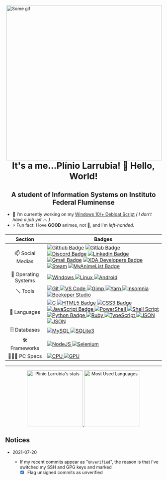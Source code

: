<div>
  <a href="#blank">
      <img src="https://media1.tenor.com/images/62fa8afc28b4ef7782af1cbcb870d44c/tenor.gif?itemid=15690441" align="right" title="Some gif" width="500px" height="auto" alt="Some gif">
  </a>

  <h1 align="center">It's a me...Plínio Larrubia! 👋 Hello, World!</h1>
  <h2 align="center">A student of Information Systems on Instituto Federal Fluminense</h2>

- 🔭 I’m currently working on my [Windows 10/+ Debloat Script](https://github.com/LeDragoX/Win10SmartDebloat) _( I don't have a job yet .-. )_
- ⚡ Fun fact: I love **GOOD** animes, not 💩, and i'm _left-handed_.
</div>

|       Section        | Badges                                                                                                                                                                                                                                                                                                                                                                                                                                                                                                                                                                                                                                                                                                                                                                                                                                                                                                                                                                                                                                                                                                                                                                                                                                |
| :------------------: | ------------------------------------------------------------------------------------------------------------------------------------------------------------------------------------------------------------------------------------------------------------------------------------------------------------------------------------------------------------------------------------------------------------------------------------------------------------------------------------------------------------------------------------------------------------------------------------------------------------------------------------------------------------------------------------------------------------------------------------------------------------------------------------------------------------------------------------------------------------------------------------------------------------------------------------------------------------------------------------------------------------------------------------------------------------------------------------------------------------------------------------------------------------------------------------------------------------------------------------- |
|   📫 Social Medias   | [![Github Badge](https://img.shields.io/badge/-Github-000?style=for-the-badge&logo=Github&logoColor=white)](https://github.com/LeDragoX) [![Gitlab Badge](https://img.shields.io/badge/GitLab-330F63?style=for-the-badge&logo=gitlab&logoColor=white)](https://gitlab.com/LeDragoX) [![Discord Badge](https://img.shields.io/badge/Discord-7289DA?style=for-the-badge&logo=discord&logoColor=white)](#LeDragoX#8341) [![Linkedin Badge](https://img.shields.io/badge/-LinkedIn-blue?style=for-the-badge&logo=Linkedin&logoColor=white)](www.linkedin.com/in/plinio-larrubia) [![Gmail Badge](https://img.shields.io/badge/-Gmail-c14438?style=for-the-badge&logo=Gmail&logoColor=white)](mailto:plinio2xd@gmail.com) [![XDA Developers Badge](https://img.shields.io/badge/XDA-Developers-F59812?style=for-the-badge&logo=xda-developers&logoColor=white)](https://forum.xda-developers.com/m/ledragox.8006906/) [![Steam](https://img.shields.io/badge/Steam-000000?style=for-the-badge&logo=steam&logoColor=white)](https://steamcommunity.com/id/ledragox/) [![MyAnimeList Badge](https://img.shields.io/badge/Myanimelist-2E51A2?style=for-the-badge&logo=myanimelist&logoColor=white)](https://myanimelist.net/profile/LeDragoX) |
| 💾 Operating Systems | [![Windows](https://img.shields.io/badge/Windows-0078D6?style=flat-square&logo=windows&logoColor=white) ![Linux](https://img.shields.io/badge/Linux-FCC624?style=flat-square&logo=linux&logoColor=black) ![Android](https://img.shields.io/badge/Android-3DDC84?style=flat-square&logo=android&logoColor=white)](#blank)                                                                                                                                                                                                                                                                                                                                                                                                                                                                                                                                                                                                                                                                                                                                                                                                                                                                                                              |
|       🪛 Tools        | [![Git](https://img.shields.io/badge/Git-F05032?style=flat-square&logo=git&logoColor=white) ![VS Code](https://img.shields.io/badge/Visual_Studio_Code-0078D4?style=flat-square&logo=visual%20studio%20code&logoColor=white) ![Gimp](https://img.shields.io/badge/gimp-5C5543?style=flat-square&logo=gimp&logoColor=white) ![Yarn](https://img.shields.io/badge/Yarn-2C8EBB?style=flat-square&logo=yarn&logoColor=white) ![Insomnia](https://img.shields.io/badge/Insomnia-5849be?style=flat-square&logo=Insomnia&logoColor=white) ![Beekeper Studio](https://img.shields.io/badge/Beekeper_Studio-FAD83B?style=flat-square&logo=beekeeper-studio&logoColor=white)](#blank)                                                                                                                                                                                                                                                                                                                                                                                                                                                                                                                                                           |
|     🚀 Languages     | [![C](https://img.shields.io/badge/C-00599C?style=flat-square&logo=c&logoColor=white) ![HTML5 Badge](https://img.shields.io/badge/HTML5-E34F26?style=flat-square&logo=html5&logoColor=white) ![CSS3 Badge](https://img.shields.io/badge/CSS3-1572B6?style=flat-square&logo=css3&logoColor=white) ![JavaScript Badge](https://img.shields.io/badge/JavaScript-F7DF1E?style=flat-square&logo=javascript&logoColor=black) ![PowerShell](https://img.shields.io/badge/PowerShell-5391FE?style=flat-square&logo=PowerShell&logoColor=white) ![Shell Script](https://img.shields.io/badge/Shell_Script-121011?style=flat-square&logo=linux&logoColor=white) ![Python Badge](https://img.shields.io/badge/Python-3776AB?style=flat-square&logo=python&logoColor=white) ![Ruby](https://img.shields.io/badge/Ruby-CC342D?style=flat-square&logo=ruby&logoColor=white) ![TypeScript](https://img.shields.io/badge/TypeScript-007ACC?style=flat-square&logo=typescript&logoColor=white) ![JSON](https://img.shields.io/badge/json-5E5C5C?style=flat-square&logo=json&logoColor=white) ![JSON](https://img.shields.io/badge/CSV-1DF100?style=flat-square&logo=csv&logoColor=white)](#blank)                                                      |
|     🗄️ Databases     | [![MySQL](https://img.shields.io/badge/MySQL-00000F?style=flat-square&logo=mysql&logoColor=white) ![SQLite3](https://img.shields.io/badge/SQLite-07405E?style=flat-square&logo=sqlite&logoColor=white)](#blank)                                                                                                                                                                                                                                                                                                                                                                                                                                                                                                                                                                                                                                                                                                                                                                                                                                                                                                                                                                                                                       |
|    🛠️ Frameworks     | [![NodeJS](https://img.shields.io/badge/Node.js-339933?style=flat-square&logo=nodedotjs&logoColor=white) ![Selenium](https://img.shields.io/badge/Selenium-43B02A?style=flat-square&logo=Selenium&logoColor=white)](#blank)                                                                                                                                                                                                                                                                                                                                                                                                                                                                                                                                                                                                                                                                                                                                                                                                                                                                                                                                                                                                           |
|     👨🏻‍💻 PC Specs      | [![CPU](<https://img.shields.io/badge/AMD-Ryzen_5_1600_(AE)-ED1C24?style=flat-square&logo=amd&logoColor=white>) ![GPU](https://img.shields.io/badge/NVIDIA-GTX1060_6GB-76B900?style=flat-square&logo=nvidia&logoColor=white)](#blank)                                                                                                                                                                                                                                                                                                                                                                                                                                                                                                                                                                                                                                                                                                                                                                                                                                                                                                                                                                                                 |

<hr>

<div align="center">
  <a href="#blank">
    <img src="https://github-readme-stats.vercel.app/api?username=ledragox&hide_title&show_icons=true&theme=chartreuse-dark&include_all_commits=true&count_private=true" height="180px" title="Plínio Larrubia's stats" alt="Plínio Larrubia's stats" />
    <img src="https://github-readme-stats.vercel.app/api/top-langs/?username=ledragox&layout=compact&theme=chartreuse-dark&langs_count=8&hide=jupyter%20notebook" height="180px" title="Most Used Languages" alt="Most Used Languages" />
  </a>
</div>

## Notices

- 2021-07-20

  - If my recent commits appear as "`Unverified`", the reason is that i've switched my SSH and GPG keys and marked
    - [x] Flag unsigned commits as unverified

<!--
**LeDragoX/LeDragoX** is a ✨ _special_ ✨ repository because its `README.md` (this file) appears on your GitHub profile.

Here are some ideas to get you started:

- 🔭 I’m currently working on ...
- 🌱 I’m currently learning ...
- 👯 I’m looking to collaborate on ...
- 🤔 I’m looking for help with ...
- 💬 Ask me about ...
- 📫 How to reach me: ...
- 😄 Pronouns: ...
- ⚡ Fun fact: ...
-->

